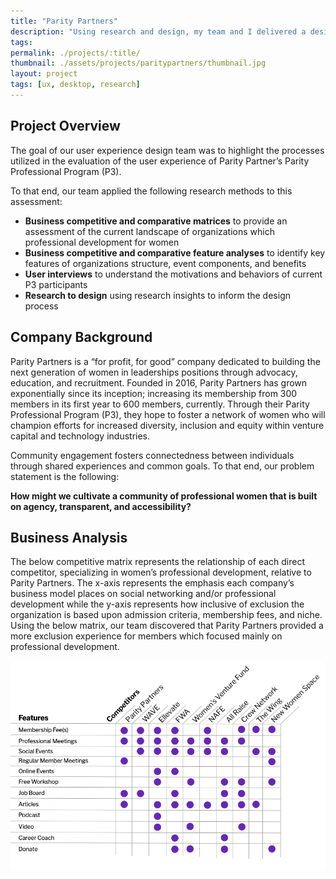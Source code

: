 ```yaml
---
title: "Parity Partners"
description: "Using research and design, my team and I delivered a design for a website to enable user driven coalescing."
tags:
permalink: ./projects/:title/
thumbnail: ./assets/projects/paritypartners/thumbnail.jpg
layout: project
tags: [ux, desktop, research]
---
```

<div class="container case">
  <h2>Project Overview</h2>
  <p>
    The goal of our user experience design team was to highlight the processes utilized in the evaluation of the user experience of Parity Partner’s Parity Professional Program (P3).
  </p>
  <p>
    To that end, our team applied the following research methods to this assessment:
  </p>
  <ul>
    <li>
      <strong>Business competitive and comparative matrices</strong> to provide an assessment of the current landscape of organizations which professional development for women
    </li>
    <li>
      <strong>Business competitive and comparative feature analyses</strong> to identify key features of organizations structure, event components, and benefits
    </li>
    <li>
      <strong>User interviews</strong> to understand the motivations and behaviors of current P3 participants
    </li>
    <li>
      <strong>Research to design</strong> using research insights to inform the design process
    </li>
  </ul>
  <h2>Company Background</h2>
  <p>
    Parity Partners is a “for profit, for good” company dedicated to building the next generation of women in leaderships positions through advocacy, education, and recruitment.
    Founded in 2016, Parity Partners has grown exponentially since its inception; increasing its membership from 300 members in its first year to 600 members, currently.
    Through their Parity Professional Program (P3), they hope to foster a network of women who will champion efforts for increased diversity, inclusion and equity within venture capital and technology industries.
  </p>
  <p>
    Community engagement fosters connectedness between individuals through shared experiences and common goals. To that end, our problem statement is the following:
  </p>
  <p>
    <strong>How might we cultivate a community of professional women that is built on agency, transparent, and accessibility?</strong>
  </p>
  <h2>Business Analysis</h2>
  <p>
    The below competitive matrix represents the relationship of each direct competitor, specializing in women’s professional development, relative to Parity Partners.
    The x-axis represents the emphasis each company’s business model places on social networking and/or professional development while the y-axis represents how inclusive of exclusion the organization is based upon admission criteria, membership fees, and niche.
    Using the below matrix, our team discovered that Parity Partners provided a more exclusion experience for members which focused mainly on professional development.
  </p>
  <img src="/assets/projects/paritypartners/CompetitiveFeatures.png"/>
</div>
